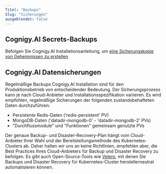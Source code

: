```yaml
---
Titel: "Backups"
Slug: "Sicherungen"
ausgeblendet: false
---
```


## Cognigy.AI Secrets-Backups
Befolgen Sie Cognigy.AI Installationsanleitung, um [eine Sicherungskopie von Geheimnissen zu erstellen](https://github.com/Cognigy/cognigy-ai-helm-chart#cognigyai-secrets-backup)

## Cognigy.AI Datensicherungen

Regelmäßige Backups Cognigy.AI Installation sind für den Produktionsbetrieb von entscheidender Bedeutung. Der Sicherungsprozess kann je nach Cloud-Anbieter und Installationsspezifikation variieren. Es wird empfohlen, regelmäßige Sicherungen der folgenden zustandsbehafteten Daten durchzuführen:

- Persistente Redis-Daten ('redis-persistent' PV)
- MongoDB-Daten ('datadir-mongodb-0' - 'datadir-mongodb-2' PVs)
- "Durchflussmodule" und "Funktionen" gemeinsam genutzte PVs

Der genaue Backup- und Disaster-Recovery-Plan hängt vom Cloud-Anbieter Ihrer Wahl und der Bereitstellungsmethode des Kubernetes-Clusters ab. Daher halten wir uns an keine Richtlinien, empfehlen aber, die Best Practices Ihres Cloud-Anbieters für Backup und Disaster Recovery zu befolgen. Es gibt auch Open-Source-Tools wie [Velero](https://velero.io/), mit denen Sie Backups und Disaster Recovery für Kubernetes-Cluster herstellerneutral automatisieren können. 
